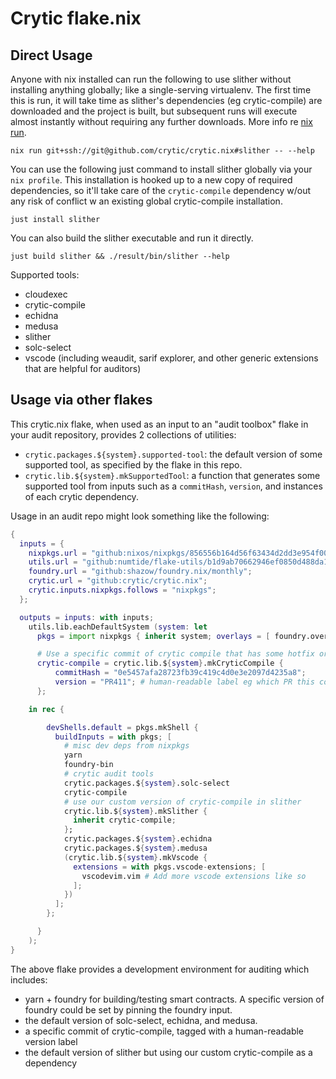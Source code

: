 
# Crytic flake.nix

## Direct Usage

Anyone with nix installed can run the following to use slither without installing anything globally; like a single-serving virtualenv. The first time this is run, it will take time as slither's dependencies (eg crytic-compile) are downloaded and the project is built, but subsequent runs will execute almost instantly without requiring any further downloads. More info re [nix run](https://determinate.systems/posts/nix-run/).

`nix run git+ssh://git@github.com/crytic/crytic.nix#slither -- --help`

You can use the following just command to install slither globally via your `nix profile`. This installation is hooked up to a new copy of required dependencies, so it'll take care of the `crytic-compile` dependency w/out any risk of conflict w an existing global crytic-compile installation.

`just install slither`

You can also build the slither executable and run it directly.

`just build slither && ./result/bin/slither --help`

Supported tools:
- cloudexec
- crytic-compile
- echidna
- medusa
- slither
- solc-select
- vscode (including weaudit, sarif explorer, and other generic extensions that are helpful for auditors)

## Usage via other flakes

This crytic.nix flake, when used as an input to an "audit toolbox" flake in your audit repository, provides 2 collections of utilities:
- `crytic.packages.${system}.supported-tool`: the default version of some supported tool, as specified by the flake in this repo.
- `crytic.lib.${system}.mkSupportedTool`: a function that generates some supported tool from inputs such as a `commitHash`, `version`, and instances of each crytic dependency.

Usage in an audit repo might look something like the following:

```nix
{
  inputs = {
    nixpkgs.url = "github:nixos/nixpkgs/856556b164d56f63434d2dd3e954f00f4b3a075f"; # v24.05 on 240912
    utils.url = "github:numtide/flake-utils/b1d9ab70662946ef0850d488da1c9019f3a9752a"; # main on 240311
    foundry.url = "github:shazow/foundry.nix/monthly";
    crytic.url = "github:crytic/crytic.nix";
    crytic.inputs.nixpkgs.follows = "nixpkgs";
  };

  outputs = inputs: with inputs;
    utils.lib.eachDefaultSystem (system: let
      pkgs = import nixpkgs { inherit system; overlays = [ foundry.overlay ]; };

      # Use a specific commit of crytic compile that has some hotfix or extra debug logs
      crytic-compile = crytic.lib.${system}.mkCryticCompile {
          commitHash = "0e5457afa28723fb39c419c4d0e3e2097d4235a8";
          version = "PR411"; # human-readable label eg which PR this commit is from
      };

    in rec {

        devShells.default = pkgs.mkShell {
          buildInputs = with pkgs; [
            # misc dev deps from nixpkgs
            yarn
            foundry-bin
            # crytic audit tools
            crytic.packages.${system}.solc-select
            crytic-compile
            # use our custom version of crytic-compile in slither
            crytic.lib.${system}.mkSlither {
              inherit crytic-compile;
            };
            crytic.packages.${system}.echidna
            crytic.packages.${system}.medusa
            (crytic.lib.${system}.mkVscode {
              extensions = with pkgs.vscode-extensions; [
                vscodevim.vim # Add more vscode extensions like so
              ];
            })
          ];
        };

      }
    );
}
```

The above flake provides a development environment for auditing which includes:
- yarn + foundry for building/testing smart contracts. A specific version of foundry could be set by pinning the foundry input.
- the default version of solc-select, echidna, and medusa.
- a specific commit of crytic-compile, tagged with a human-readable version label
- the default version of slither but using our custom crytic-compile as a dependency

